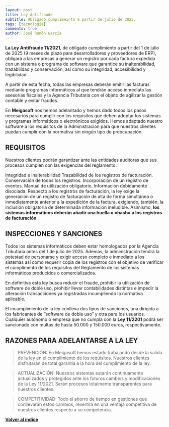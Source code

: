 ```yaml
---
layout: post
title: Ley Antifraude
subtitle: Obligado cumplimeinto a partir de julio de 2025.
tags: [tecnologia]
comments: true
author: José Ramón García
---
```


**La Ley Antifraude 11/2021**, de obligado cumplimiento a partir del 1 de julio de 2025 (9 meses de plazo para desarrolladores y proveedores de ERP), obligará a las empresas a generar un registro por cada factura expedida con un sistema o programa de software que garantice su inalterabilidad, trazabilidad y conservación, así como su integridad, accesibilidad y legibilidad.

A partir de esta fecha, todas las empresas deberán emitir las facturas mediante programas informáticos al que tendrán acceso inmediato las asesorías fiscales y la Agencia Tributaria con el objeto de agilizar la gestión contable y evitar fraudes.

En **Meigasoft** nos hemos adelantado y hemos dado todos los pasos necesarios para cumplir con los requisitos que deben adoptar los sistemas y programas informáticos o electrónicos exigidos. Hemos adaptado nuestro software a los requisitos de la Administración para que nuestros clientes puedan cumplir con la normativa sin ningún tipo de preocupación.

<h2 style=color="#268BD4">REQUISITOS</h2>

Nuestros clientes podrán garantizar ante las entidades auditoras que sus procesos cumplen con las exigencias del reglamento:

Integridad e inalterabilidad
Trazabilidad de los registros de facturación.
Conservación de todos los registros.
Incorporación de un registro de eventos.
Manual de utilización obligatorio.
Información debidamente disociada.
Respecto a los registros de facturación, la ley exige la generación de un registro de facturación de alta de forma simultánea o inmediatamente anterior a la expedición de la factura, exigiendo, también, la inclusión obligatoria de determinada información ineludible. Asimismo, **los sistemas informáticos deberán añadir una huella o «hash» a los registros de facturación**.


## INSPECCIONES Y SANCIONES
Todos los sistemas informáticos deben estar homologados por la Agencia Tributaria antes del 1 de julio de 2025. Además, la administración tendrá la potestad de personarse y exigir acceso completo e inmediato a los sistemas así como requerir copia de los registros con el objetivo de verificar el cumplimento de los requisitos del Reglamento de los sistemas informáticos producidos o comercializados.

En definitiva esta ley busca reducir el fraude, prohibir la utilización de software de doble uso, prohibir llevar contabilidades distintas e impedir la alteración transacciones ya registradas incumpliendo la normativa aplicable.

El incumplimiento de la ley conlleva dos tipos de sanciones, una dirigida a los fabricantes de “software de doble uso” y otra para los usuarios. Cualquier autónomo o empresa que no cumpla con la **Ley 11/2201** podrá ser sancionado con multas de hasta 50.000 y 150.000 euros, respectivamente.

## RAZONES PARA ADELANTARSE A LA LEY

> PREVENCIÓN:
En Meigasoft hemos estado trabajando desde la salida de la ley en el cumplimiento de los requisitos. Nuestros clientes disfrutarán de total garantía a la hora del cumplimiento de la ley.

> ACTUALIZACIÓN:
Nuestros sistemas estarán continuamente actualizados y protegidos ante los futuros cambios y modificaciones de la Ley 11/2021. Serán procesos totalmente transparentes para nuestros clientes.

> COMPETITIVIDAD:
Todo el ahorro de tiempo en gestiones que conllevarán estos cambios, revertirá en una ventaja competitiva de nuestros clientes respecto a su competencia.

[**Volver al índice**](https://jrgarcia.es/artículos.html)
